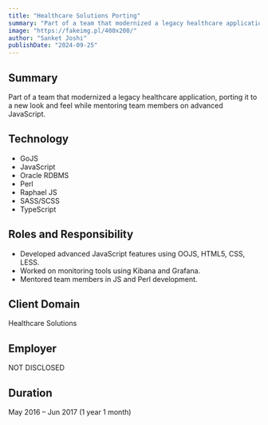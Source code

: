 ```yaml
---
title: "Healthcare Solutions Porting"
summary: "Part of a team that modernized a legacy healthcare application, porting it to a new look and feel while mentoring team members on advanced JavaScript."
image: "https://fakeimg.pl/400x200/"
author: "Sanket Joshi"
publishDate: "2024-09-25"
---
```


## Summary
Part of a team that modernized a legacy healthcare application, porting it to a new look and feel while mentoring team members on advanced JavaScript.

## Technology
- GoJS
- JavaScript
- Oracle RDBMS
- Perl
- Raphael JS
- SASS/SCSS
- TypeScript

## Roles and Responsibility
- Developed advanced JavaScript features using OOJS, HTML5, CSS, LESS.
- Worked on monitoring tools using Kibana and Grafana.
- Mentored team members in JS and Perl development.

## Client Domain
Healthcare Solutions

## Employer
NOT DISCLOSED

## Duration
May 2016 – Jun 2017 (1 year 1 month)
